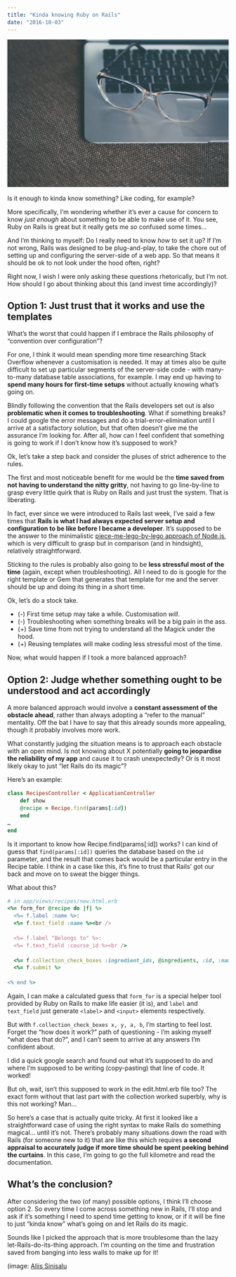 ```yaml
---
title: "Kinda knowing Ruby on Rails"
date: "2016-10-03"
---
```


![laptop with spectacles on it](images/photo-1456996290209-634ae6b8be31-1024x683.jpeg)

Is it enough to kinda know something? Like coding, for example?

More specifically, I’m wondering whether it’s ever a cause for concern to know _just enough_ about something to be able to make use of it. You see, Ruby on Rails is great but it really gets me _so_ confused some times…

And I’m thinking to myself: Do I really need to know _how_ to set it up? If I’m not wrong, Rails was designed to be plug-and-play, to take the chore out of setting up and configuring the server-side of a web app. So that means it should be ok to not look under the hood often, right?

Right now, I wish I were only asking these questions rhetorically, but I’m not. How should I go about thinking about this (and invest time accordingly)?

## Option 1: Just trust that it works and use the templates

What’s the worst that could happen if I embrace the Rails philosophy of “convention over configuration”?

For one, I think it would mean spending more time researching Stack Overflow whenever a customisation is needed. It may at times also be quite difficult to set up particular segments of the server-side code - with many-to-many database table associations, for example. I may end up having to **spend many hours for first-time setups** without actually knowing what’s going on.

Blindly following the convention that the Rails developers set out is also **problematic when it comes to troubleshooting**. What if something breaks? I could google the error messages and do a trial-error-elimination until I arrive at a satisfactory solution, but that often doesn’t give me the assurance I’m looking for. After all, how can I feel confident that something is going to work if I don’t know how it’s supposed to work?

Ok, let’s take a step back and consider the pluses of strict adherence to the rules.

The first and most noticeable benefit for me would be the **time saved from not having to understand the nitty gritty**, not having to go line-by-line to grasp every little quirk that is Ruby on Rails and just trust the system. That is liberating.

In fact, ever since we were introduced to Rails last week, I’ve said a few times that **Rails is what I had always expected server setup and configuration to be like before I became a developer**. It’s supposed to be the answer to the minimalistic [piece-me-lego-by-lego approach of Node.js](https://www.nickang.com/nodejs-server-nightmare/), which is very difficult to grasp but in comparison (and in hindsight), relatively straightforward.

Sticking to the rules is probably also going to be **less stressful most of the time** (again, except when troubleshooting). All I need to do is google for the right template or Gem that generates that template for me and the server should be up and doing its thing in a short time.

Ok, let’s do a stock take.

- (-) First time setup may take a while. Customisation _will_.
- (-) Troubleshooting when something breaks will be a big pain in the ass.
- (+) Save time from not trying to understand all the Magick under the hood.
- (+) Reusing templates will make coding less stressful most of the time.

Now, what would happen if I took a more balanced approach?

## Option 2: Judge whether something ought to be understood and act accordingly

A more balanced approach would involve a **constant assessment of the obstacle ahead**, rather than always adopting a “refer to the manual” mentality. Off the bat I have to say that this already sounds more appealing, though it probably involves more work.

What constantly judging the situation means is to approach each obstacle with an open mind. Is not knowing about X potentially **going to jeopardise the reliability of my app** and cause it to crash unexpectedly? Or is it most likely okay to just “let Rails do its magic”?

Here’s an example:

```ruby
class RecipesController < ApplicationController
    def show
    @recipe = Recipe.find(params[:id])
    end
… 
end
```

Is it important to know how Recipe.find(params\[:id\]) works? I can kind of guess that `find(params[:id])` queries the database based on the `id` parameter, and the result that comes back would be a particular entry in the Recipe table. I think in a case like this, it’s fine to trust that Rails’ got our back and move on to sweat the bigger things.

What about this?

```ruby
# in app/views/recipes/new.html.erb
<%= form_for @recipe do |f| %>
  <%= f.label :name %>:
  <%= f.text_field :name %><br />

  <%= f.label "Belongs to" %>:
  <%= f.text_field :course_id %><br />

  <%= f.collection_check_boxes :ingredient_ids, @ingredients, :id, :name %>
  <%= f.submit %>

<% end %>
```

Again, I can make a calculated guess that `form_for` is a special helper tool provided by Ruby on Rails to make life easier (it is), and `label` and `text_field` just generate `<label>` and `<input>` elements respectively.

But with `f.collection_check_boxes x, y, a, b`, I’m starting to feel lost. Forget the “how does it work?” path of questioning - I’m asking myself “what does that do?”, and I can’t seem to arrive at any answers I’m confident about.

I did a quick google search and found out what it’s supposed to do and where I’m supposed to be writing (copy-pasting) that line of code. It worked!

But oh, wait, isn’t this supposed to work in the edit.html.erb file too? The exact form without that last part with the collection worked superbly, why is this not working? Man…

So here’s a case that is actually quite tricky. At first it looked like a straightforward case of using the right syntax to make Rails do something magical… until it’s not. There’s probably many situations down the road with Rails (for someone new to it) that are like this which requires **a second appraisal to accurately judge if more time should be spent peeking behind the curtains**. In this case, I’m going to go the full kilometre and read the documentation.

## What’s the conclusion?

After considering the two (of many) possible options, I think I’ll choose option 2. So every time I come across something new in Rails, I’ll stop and ask if it’s something I need to spend time getting to know, or if it will be fine to just “kinda know” what’s going on and let Rails do its magic.

Sounds like I picked the approach that is more troublesome than the lazy let-Rails-do-its-thing approach. I’m counting on the time and frustration saved from banging into less walls to make up for it!

(image: [Aliis Sinisalu](https://unsplash.com/@aliissinisalu)
